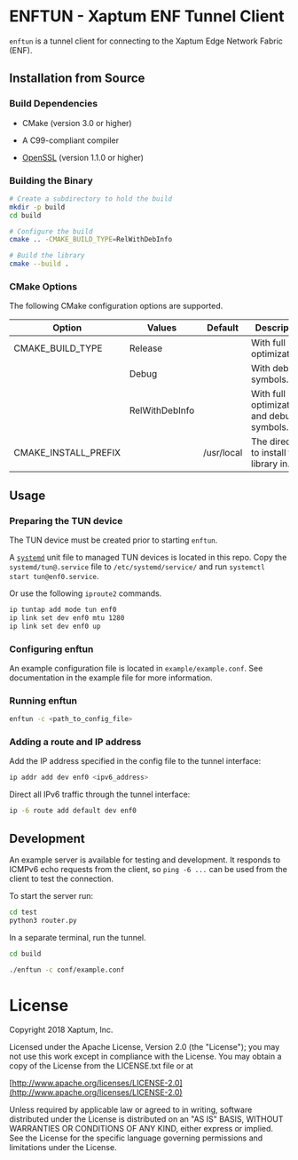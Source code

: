 # ENFTUN - Xaptum ENF Tunnel Client

`enftun` is a tunnel client for connecting to the Xaptum Edge Network Fabric (ENF).

## Installation from Source

### Build Dependencies

* CMake (version 3.0 or higher)
* A C99-compliant compiler

* [OpenSSL]() (version 1.1.0 or higher)

### Building the Binary

``` bash
# Create a subdirectory to hold the build
mkdir -p build
cd build

# Configure the build
cmake .. -CMAKE_BUILD_TYPE=RelWithDebInfo

# Build the library
cmake --build .
```

### CMake Options

The following CMake configuration options are supported.

| Option               | Values         | Default    | Description                                |
|----------------------|----------------|------------|--------------------------------------------|
| CMAKE_BUILD_TYPE     | Release        |            | With full optimizations.                   |
|                      | Debug          |            | With debug symbols.                        |
|                      | RelWithDebInfo |            | With full optimizations and debug symbols. |
| CMAKE_INSTALL_PREFIX | <string>       | /usr/local | The directory to install the library in.   |

## Usage

### Preparing the TUN device

The TUN device must be created prior to starting `enftun`.

A [`systemd`]() unit file to managed TUN devices is located in this repo.  Copy the `systemd/tun@.service` file to `/etc/systemd/service/` and run `systemctl start tun@enf0.service`.

Or use the following `iproute2` commands.
``` bash
ip tuntap add mode tun enf0
ip link set dev enf0 mtu 1280
ip link set dev enf0 up
```

### Configuring enftun

An example configuration file is located in `example/example.conf`.  See documentation in the example file for more information.

### Running enftun

``` bash
enftun -c <path_to_config_file>
```

### Adding a route and IP address

Add the IP address specified in the config file to the tunnel interface:

``` bash
ip addr add dev enf0 <ipv6_address>
```

Direct all IPv6 traffic through the tunnel interface:

``` bash
ip -6 route add default dev enf0
```

## Development

An example server is available for testing and development.  It
responds to ICMPv6 echo requests from the client, so `ping -6 ...` can
be used from the client to test the connection.

To start the server run:
``` bash
cd test
python3 router.py
```

In a separate terminal, run the tunnel.

``` bash
cd build

./enftun -c conf/example.conf
```

# License
Copyright 2018 Xaptum, Inc.

Licensed under the Apache License, Version 2.0 (the "License"); you may not
use this work except in compliance with the License. You may obtain a copy of
the License from the LICENSE.txt file or at

[http://www.apache.org/licenses/LICENSE-2.0](http://www.apache.org/licenses/LICENSE-2.0)

Unless required by applicable law or agreed to in writing, software
distributed under the License is distributed on an "AS IS" BASIS, WITHOUT
WARRANTIES OR CONDITIONS OF ANY KIND, either express or implied. See the
License for the specific language governing permissions and limitations under
the License.
